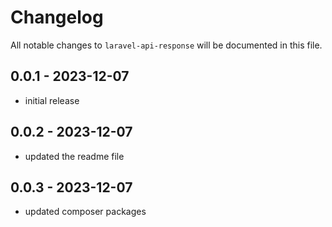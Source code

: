 # Changelog

All notable changes to `laravel-api-response` will be documented in this file.

## 0.0.1 - 2023-12-07

- initial release

## 0.0.2 - 2023-12-07

- updated the readme file

## 0.0.3 - 2023-12-07

- updated composer packages
